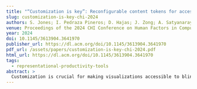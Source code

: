 ```yaml
---
title: "“Customization is key”: Reconfigurable content tokens for accessible data visualizations"
slug: customization-is-key-chi-2024
authors: S. Jones; I. Pedraza Pineros; D. Hajas; J. Zong; A. Satyanarayan
venue: Proceedings of the 2024 CHI Conference on Human Factors in Computing Systems (pp. 47:1–47:14). Association for Computing Machinery
year: 2024
doi: 10.1145/3613904.3641970
publisher_url: https://dl.acm.org/doi/10.1145/3613904.3641970
pdf_url: /assets/papers/customization-is-key-chi-2024.pdf
html_url: https://dl.acm.org/doi/10.1145/3613904.3641970
tags:
  - representational-productivity-tools
abstract: >
  Customization is crucial for making visualizations accessible to blind and low-vision (BLV) people with widely-varying needs. But what makes for usable or useful customization? We identify four design goals for how BLV people should be able to customize screen-reader-accessible visualizations: presence, or what content is included; verbosity, or how concisely content is presented; ordering, or how content is sequenced; and, duration, or how long customizations are active. To meet these goals, we model a customization as a sequence of content tokens, each with a set of adjustable properties. We instantiate our model by extending Olli, an open-source accessible visualization toolkit, with a settings menu and command box for persistent and ephemeral customization respectively. Through a study with 13 BLV participants, we find that customization increases the ease of identifying and remembering information. However, customization also introduces additional complexity, making it more helpful for users familiar with similar tools.
---
```

